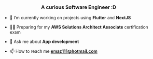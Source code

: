 <h3 align="center">A curious Software Engineer :D</h3>


- 🌱 I’m currently working on projects using **Flutter** and **NextJS**

- 👨‍💻 Preparing for my **AWS Solutions Architect Associate** certification exam

- 💬 Ask me about **App development**

- 📫 How to reach me **emaz111@hotmail.com**
